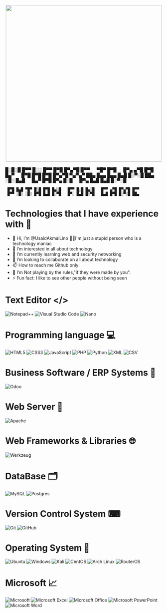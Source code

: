 <div align="center">
  <img src="https://media.tenor.com/zzntm2_9B3gAAAAC/hacker.gif width="999"  height="500" ">
</div>
<br>

<quote>
     █░█░█ █▀▀ █░░ █▀▀ █▀█ █▀▄▀█ █▀▀   ▀█▀ █▀█   █▀▄ ▄▀█ █▀█ █▄▀   █▀█ █▀█ █▀█ █▀▄▀█
     ▀▄▀▄▀ ██▄ █▄▄ █▄▄ █▄█ █░▀░█ ██▄   ░█░ █▄█   █▄▀ █▀█ █▀▄ █░█   █▀▄ █▄█ █▄█ █░▀░█
    
     █▀█ █▄█ ▀█▀ █░█ █▀█ █▄░█   █▀▀ █░█ █▄░█   █▀▀ ▄▀█ █▀▄▀█ █▀▀
     █▀▀ ░█░ ░█░ █▀█ █▄█ █░▀█   █▀░ █▄█ █░▀█   █▄█ █▀█ █░▀░█ ██▄
</quote>


# Technologies that I have experience with 🚀

- 👋 Hi, I’m @UsaidAkmalLino 👨‍💻I'm just a stupid person who is a technology maniac
- 👀 I’m interested in all about technology
- 🌱 I’m currently learning web and security networking
- 💞️ I’m looking to collaborate on all about technology
- 📫 How to reach me Github only
- 👾 I’m Not playing by the rules,"if they were made by you".
- ⚡ Fun fact: I like to see other people without being seen

# Text Editor </>
![Notepad++](https://img.shields.io/badge/Notepad++-90E59A.svg?style=for-the-badge&logo=notepad%2b%2b&logoColor=black)
![Visual Studio Code](https://img.shields.io/badge/Visual%20Studio%20Code-0078d7.svg?style=for-the-badge&logo=visual-studio-code&logoColor=white)
![Nano](https://img.shields.io/badge/Nano-%2311AB00.svg?style=for-the-badge&logo=gnu-nano&logoColor=white)

# Programming language 💻
![HTML5](https://img.shields.io/badge/html5-%23E34F26.svg?style=for-the-badge&logo=html5&logoColor=white)
![CSS3](https://img.shields.io/badge/css3-%231572B6.svg?style=for-the-badge&logo=css3&logoColor=white)
![JavaScript](https://img.shields.io/badge/javascript-%23323330.svg?style=for-the-badge&logo=javascript&logoColor=%23F7DF1E)
![PHP](https://img.shields.io/badge/php-%23777BB4.svg?style=for-the-badge&logo=php&logoColor=white)
![Python](https://img.shields.io/badge/python-3670A0?style=for-the-badge&logo=python&logoColor=ffdd54)
![XML](https://img.shields.io/badge/XML-%23005C0F.svg?style=for-the-badge&logo=xml&logoColor=white)
![CSV](https://img.shields.io/badge/CSV-%23239120.svg?style=for-the-badge&logo=csv&logoColor=white)

# Business Software / ERP Systems 💼
![Odoo](https://img.shields.io/badge/Odoo-714B67?style=for-the-badge&logo=odoo&logoColor=white)

# Web Server 📡
![Apache](https://img.shields.io/badge/apache-%23D42029.svg?style=for-the-badge&logo=apache&logoColor=white)

# Web Frameworks & Libraries 🌐
![Werkzeug](https://img.shields.io/badge/Werkzeug-000000?style=for-the-badge&logo=python&logoColor=white)

# DataBase 🗂️
![MySQL](https://img.shields.io/badge/mysql-%2300f.svg?style=for-the-badge&logo=mysql&logoColor=white)
![Postgres](https://img.shields.io/badge/postgres-%23316192.svg?style=for-the-badge&logo=postgresql&logoColor=white)

# Version Control System ⌨
![Git](https://img.shields.io/badge/git-%23F05033.svg?style=for-the-badge&logo=git&logoColor=white)
![GitHub](https://img.shields.io/badge/github-%23121011.svg?style=for-the-badge&logo=github&logoColor=white)

# Operating System 💽
![Ubuntu](https://img.shields.io/badge/Ubuntu-E95420?style=for-the-badge&logo=ubuntu&logoColor=white)
![Windows](https://img.shields.io/badge/Windows-0078D6?style=for-the-badge&logo=windows&logoColor=white)
![Kali](https://img.shields.io/badge/Kali-268BEE?style=for-the-badge&logo=kalilinux&logoColor=white)
![CentOS](https://img.shields.io/badge/CentOS-262577?style=for-the-badge&logo=CentOS&logoColor=white)
![Arch Linux](https://img.shields.io/badge/Arch%20Linux-1793D1?style=for-the-badge&logo=arch-linux&logoColor=white)
![RouterOS](https://img.shields.io/badge/RouterOS-D9252F?style=for-the-badge&logo=mikrotik&logoColor=white)

# Microsoft 📈
![Microsoft](https://img.shields.io/badge/Microsoft-0078D4?style=for-the-badge&logo=microsoft&logoColor=white)
![Microsoft Excel](https://img.shields.io/badge/Microsoft_Excel-217346?style=for-the-badge&logo=microsoft-excel&logoColor=white)
![Microsoft Office](https://img.shields.io/badge/Microsoft_Office-D83B01?style=for-the-badge&logo=microsoft-office&logoColor=white)
![Microsoft PowerPoint](https://img.shields.io/badge/Microsoft_PowerPoint-B7472A?style=for-the-badge&logo=microsoft-powerpoint&logoColor=white)
![Microsoft Word](https://img.shields.io/badge/Microsoft_Word-2B579A?style=for-the-badge&logo=microsoft-word&logoColor=white)

<!---
UsaidAkmalLinoRabbanni/UsaidAkmalLinoRabbanni is a ✨ special ✨ repository because its `README.md` (this file) appears on your GitHub profile.
You can click the Preview link to take a look at your changes.
--->
